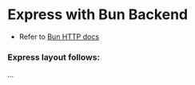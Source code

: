 # Express with Bun Backend
- Refer to [Bun HTTP docs](https://bun.sh/docs/api/http)

### Express layout follows:
...